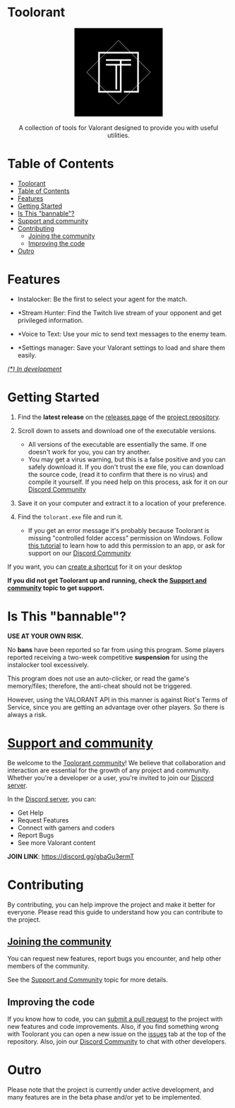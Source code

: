 # Toolorant

<div style="text-align: center;">
    <img src="assets\logo.png" alt="Toolorant logo"
    width="200px"/>
</div>
<p style="text-align: center;">A collection of tools for Valorant designed to provide you with useful utilities.</p>

# Table of Contents

- [Toolorant](#toolorant)
- [Table of Contents](#table-of-contents)
- [Features](#features)
- [Getting Started](#getting-started)
- [Is This "bannable"?](#is-this-bannable)
- [Support and community](#support-and-community)
- [Contributing](#contributing)
  - [Joining the community](#joining-the-community)
  - [Improving the code](#improving-the-code)
- [Outro](#outro)

# Features

- Instalocker:
Be the first to select your agent for the match.

- *Stream Hunter:
Find the Twitch live stream of your opponent and get privileged information.

- *Voice to Text:
Use your mic to send text messages to the enemy team.

- *Settings manager:
Save your Valorant settings to load and share them easily.

*[(\*) In development](#outro)*

# Getting Started

1. Find the **latest release** on the [releases page](https://github.com/Davi-S/Toolorant/releases) of the [project repository](https://github.com/Davi-S/Toolorant).

2. Scroll down to assets and download one of the executable versions.
   - All versions of the executable are essentially the same. If one doesn't work for you, you can try another.
   - You may get a virus warning, but this is a false positive and you can safely download it.
  If you don't trust the exe file, you can download the source code, (read it to confirm that there is no virus) and compile it yourself. If you need help on this process, ask for it on our [Discord Community](#support-and-community)

3. Save it on your computer and extract it to a location of your preference.

4. Find the `tolorant.exe` file and run it.
   - If you get an error message it's probably because Toolorant is missing "controlled folder access" permission on Windows. Follow [this tutorial](https://support.microsoft.com/en-us/windows/allow-an-app-to-access-controlled-folders-b5b6627a-b008-2ca2-7931-7e51e912b034) to learn how to add this permission to an app, or ask for support on our [Discord Community](#support-and-community)

If you want, you can [create a shortcut](https://www.thewindowsclub.com/create-desktop-shortcut-windows-10#:~:text=Create%20Desktop%20Shortcut%20in%20Windows%2010.%201%5D%20The,shortcut%20has%20been%20created%20on%20your%20Windows%20desktop.) for it on your desktop

**If you did not get Toolorant up and running, check the [Support and community](#support-and-community) topic to get support.**

# Is This "bannable"?

**USE AT YOUR OWN RISK.**

No **bans** have been reported so far from using this program.
Some players reported receiving a two-week competitive **suspension** for using the instalocker tool excessively.

This program does not use an auto-clicker, or read the game's memory/files; therefore, the anti-cheat should not be triggered.

However, using the VALORANT API in this manner is against Riot's Terms of Service, since you are getting an advantage over other players. So there is always a risk.

# [Support and community](https://discord.gg/gbaGu3ermT)

Be welcome to the [Toolorant community](https://discord.gg/gbaGu3ermT)! We believe that collaboration and interaction are essential for the growth of any project and community. Whether you're a developer or a user, you're invited to join our [Discord server](https://discord.gg/gbaGu3ermT).

In the [Discord server](https://discord.gg/gbaGu3ermT), you can:

- Get Help
- Request Features
- Connect with gamers and coders
- Report Bugs
- See more Valorant content

**JOIN LINK**: <https://discord.gg/gbaGu3ermT>

# Contributing

By contributing, you can help improve the project and make it better for everyone. Please read this guide to understand how you can contribute to the project.

## [Joining the community](#support-and-community)

You can request new features, report bugs you encounter, and help other members of the community.

See the [Support and Community](#support-and-community) topic for more details.

## Improving the code

If you know how to code, you can [submit a pull request](https://github.com/Davi-S/Toolorant/pulls) to the project with new features and code improvements. Also, if you find something wrong with Toolorant you can open a new issue on the [issues](https://github.com/Davi-S/Toolorant/issues) tab at the top of the repository.
Also, join our [Discord Community](#support-and-community) to chat with other developers.

# Outro

Please note that the project is currently under active development, and many features are in the beta phase and/or yet to be implemented.

